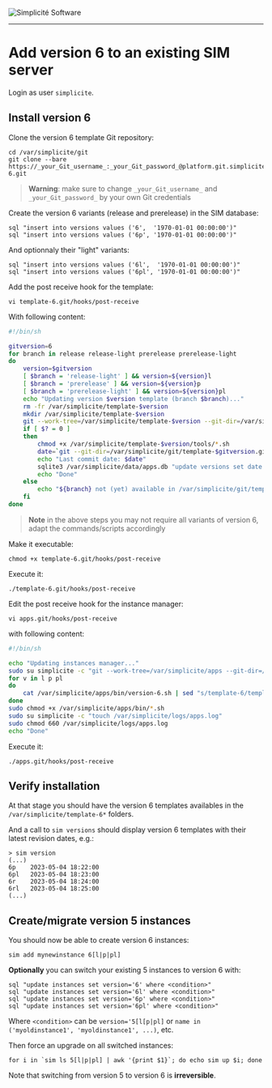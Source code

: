 ![Simplicit&eacute; Software](../logos/logo250.png)
* * *

Add version 6 to an existing SIM server
=======================================

Login as user `simplicite`.

Install version 6
-----------------

Clone the version 6 template Git repository:

	cd /var/simplicite/git
	git clone --bare https://_your_Git_username_:_your_Git_password_@platform.git.simplicite.io/template-6.git

> **Warning**: make sure to change `_your_Git_username_` and `_your_Git_password_` by your own Git credentials

Create the version 6 variants (release and prerelease) in the SIM database:

	sql "insert into versions values ('6',  '1970-01-01 00:00:00')"
	sql "insert into versions values ('6p', '1970-01-01 00:00:00')"

And optionnaly their "light" variants:

	sql "insert into versions values ('6l',  '1970-01-01 00:00:00')"
	sql "insert into versions values ('6pl', '1970-01-01 00:00:00')"

Add the post receive hook for the template:

	vi template-6.git/hooks/post-receive

With following content:

```bash
#!/bin/sh

gitversion=6
for branch in release release-light prerelease prerelease-light
do
	version=$gitversion
	[ $branch = 'release-light' ] && version=${version}l
	[ $branch = 'prerelease' ] && version=${version}p
	[ $branch = 'prerelease-light' ] && version=${version}pl
	echo "Updating version $version template (branch $branch)..."
	rm -fr /var/simplicite/template-$version
	mkdir /var/simplicite/template-$version
	git --work-tree=/var/simplicite/template-$version --git-dir=/var/simplicite/git/template-$gitversion.git checkout -f $branch
	if [ $? = 0 ]
	then
		chmod +x /var/simplicite/template-$version/tools/*.sh
		date=`git --git-dir=/var/simplicite/git/template-$gitversion.git log -1 --date=iso | awk '/^Date:/ { print $2" "$3 }'`
		echo "Last commit date: $date"
		sqlite3 /var/simplicite/data/apps.db "update versions set date = '$date' where version = '$version'"
		echo "Done"
	else
		echo "${branch} not (yet) available in /var/simplicite/git/template-$gitversion.git"
	fi
done
```

> **Note** in the above steps you may not require all variants of version 6, adapt the commands/scripts accordingly

Make it executable:

	chmod +x template-6.git/hooks/post-receive

Execute it:

	./template-6.git/hooks/post-receive

Edit the post receive hook for the instance manager:

	vi apps.git/hooks/post-receive

with following content:

```bash
#!/bin/sh

echo "Updating instances manager..."
sudo su simplicite -c "git --work-tree=/var/simplicite/apps --git-dir=/var/simplicite/git/apps.git checkout -f master"
for v in l p pl
do
	cat /var/simplicite/apps/bin/version-6.sh | sed "s/template-6/template-6$v/g" > /var/simplicite/apps/bin/version-6$v.sh
done
sudo chmod +x /var/simplicite/apps/bin/*.sh
sudo su simplicite -c "touch /var/simplicite/logs/apps.log"
sudo chmod 660 /var/simplicite/logs/apps.log
echo "Done"
```

Execute it:

	./apps.git/hooks/post-receive

Verify installation
------------------

At that stage you should have the version 6 templates availables in the `/var/simplicite/template-6*` folders.

And a call to `sim versions` should display version 6 templates with their latest revision dates, e.g.:

```text
> sim version
(...)
6p    2023-05-04 18:22:00
6pl   2023-05-04 18:23:00
6r    2023-05-04 18:24:00
6rl   2023-05-04 18:25:00
(...)
```

Create/migrate version 5 instances
----------------------------------

You should now be able to create version 6 instances:

	sim add mynewinstance 6[l|p|pl]

**Optionally** you can switch your existing 5 instances to version 6 with:

	sql "update instances set version='6' where <condition>"
	sql "update instances set version='6l' where <condition>"
	sql "update instances set version='6p' where <condition>"
	sql "update instances set version='6pl' where <condition>"

Where `<condition>` can be `version='5[l[p|pl]` or `name in ('myoldinstance1', 'myoldinstance1', ...)`, etc.

Then force an upgrade on all switched instances:

	for i in `sim ls 5[l|p|pl] | awk '{print $1}`; do echo sim up $i; done

Note that switching from version 5 to version 6 is **irreversible**.
